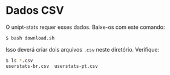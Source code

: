 # Dados CSV

O unipt-stats requer esses dados. Baixe-os com este comando:
```bash
$ bash download.sh
```

Isso deverá criar dois arquivos `.csv` neste diretório. Verifique:
```bash
$ ls *.csv
userstats-br.csv  userstats-pt.csv
```